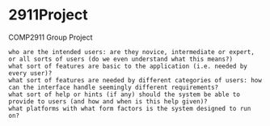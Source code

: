 # 2911Project
COMP2911 Group Project


    who are the intended users: are they novice, intermediate or expert, or all sorts of users (do we even understand what this means?)
    what sort of features are basic to the application (i.e. needed by every user)?
    what sort of features are needed by different categories of users: how can the interface handle seemingly different requirements?
    what sort of help or hints (if any) should the system be able to provide to users (and how and when is this help given)?
    what platforms with what form factors is the system designed to run on?
